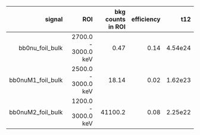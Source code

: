 | **signal**          | **ROI**             | **bkg counts in ROI** | **efficiency** | **t12** |
|--------------------:|--------------------:|----------------------:|---------------:|--------:|
| bb0nu\_foil\_bulk   | 2700.0 - 3000.0 keV | 0.47                  | 0.14           | 4.54e24 |
| bb0nuM1\_foil\_bulk | 2500.0 - 3000.0 keV | 18.14                 | 0.02           | 1.62e23 |
| bb0nuM2\_foil\_bulk | 1200.0 - 3000.0 keV | 41100.2               | 0.08           | 2.25e22 |
